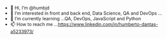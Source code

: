 - 👋 Hi, I’m @humbjd
- 👀 I’m interested in front and back end, Data Science, QA and DevOps ...
- 🌱 I’m currently learning ...QA, DevOps, JavaScript and Python
- 📫 How to reach me ...https://www.linkedin.com/in/humberto-dantas-a5233973/

<!---
humbjd/humbjd is a ✨ special ✨ repository because its `README.md` (this file) appears on your GitHub profile.
You can click the Preview link to take a look at your changes.
--->
